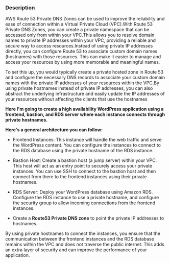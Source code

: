 ### Description

AWS Route 53 Private DNS Zones can be used to improve the reliability and ease of connection within a Virtual Private Cloud (VPC).With Route 53 Private DNS Zones, you can create a private namespace that can be accessed only from within your VPC.This allows you to resolve domain names to private IP addresses within your VPC, providing a reliable and secure way to access resources.Instead of using private IP addresses directly, you can configure Route 53 to associate custom domain names (hostnames) with those resources. This can make it easier to manage and access your resources by using more memorable and meaningful names.
 
To set this up, you would typically create a private hosted zone in Route 53 and configure the necessary DNS records to associate your custom domain names with the private IP addresses of your resources within the VPC.By using private hostnames instead of private IP addresses, you can also abstract the underlying infrastructure and easily update the IP addresses of your resources without affecting the clients that use the hostnames

**Here I'm going to create a high availability WordPress application using a frontend, bastion, and RDS server where each instance connects through private hostnames.**

**Here's a general architecture you can follow:**

- Frontend Instances: This instance will handle the web traffic and serve the WordPress content. You can configure the instances to connect to the RDS database using the private hostname of the RDS instance.

- Bastion Host: Create a bastion host (a jump server) within your VPC. This host will act as an entry point to securely access your private instances. You can use SSH to connect to the bastion host and then connect from there to the frontend instances using their private hostnames.

- RDS Server: Deploy your WordPress database using Amazon RDS. Configure the RDS instance to use a private hostname, and configure the security group to allow incoming connections from the frontend instances.

- Create a **Route53 Private DNS zone** to point the private IP addresses to hostnames.

By using private hostnames to connect the instances, you ensure that the communication between the frontend instances and the RDS database remains within the VPC and does not traverse the public internet. This adds an extra layer of security and can improve the performance of your application.


